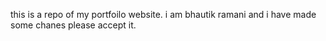 this is a repo of my portfoilo website.
i am bhautik ramani and i have made some chanes please accept it.
